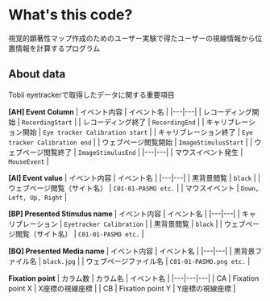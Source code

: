 # What's this code?
視覚的顕著性マップ作成のためのユーザー実験で得たユーザーの視線情報から位置情報を計算するプログラム

## About data
Tobii eyetrackerで取得したデータに関する重要項目

**[AH] Event Column**
| イベント内容 | イベント名 |
|---|---|
| レコーディング開始 | `RecordingStart` |
| レコーディング終了 | `RecordingEnd` |
| キャリブレーション開始 | `Eye tracker Calibration start` |
| キャリブレーション終了 | `Eye tracker Calibration end` |
| ウェブページ閲覧開始 | `ImageStimulusStart` |
| ウェブページ閲覧終了 | `ImageStimulusEnd` |
|---|---|
| マウスイベント発生 | `MouseEvent` |

**[AI] Event value**
| イベント内容 | イベント名 |
|---|---|
| 黒背景閲覧 | `black` |
| ウェブページ閲覧（サイト名） | `C01-01-PASMO etc.` |
| マウスイベント | `Down, Left, Up, Right` |

**[BP] Presented Stimulus name**
| イベント内容 | イベント名 |
|---|---|
| キャリブレーション | `Eyetracker Calibration` |
| 黒背景閲覧 | `black` |
| ウェブページ閲覧（サイト名） | `C01-01-PASMO etc.` |

**[BQ] Presented Media name**
| イベント内容 | イベント名 |
|---|---|
| 黒背景ファイル名 | `black.jpg` |
| ウェブページファイル名 | `C01-01-PASMO.png etc.` |


**Fixation point**
| カラム数 | カラム名 | イベント名 |
|---|---|---|
| CA | Fixation point X | X座標の視線座標 |
| CB | Fixation point Y | Y座標の視線座標 |